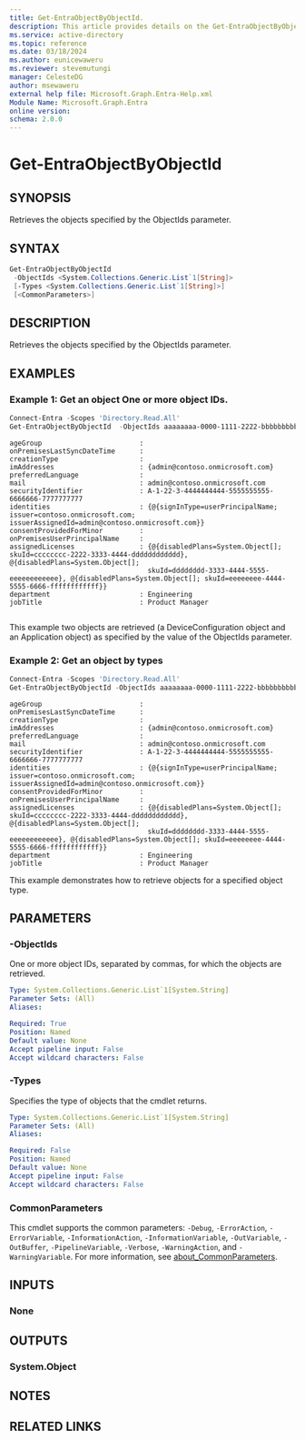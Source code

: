 ```yaml
---
title: Get-EntraObjectByObjectId.
description: This article provides details on the Get-EntraObjectByObjectId command.
ms.service: active-directory
ms.topic: reference
ms.date: 03/18/2024
ms.author: eunicewaweru
ms.reviewer: stevemutungi
manager: CelesteDG
author: msewaweru
external help file: Microsoft.Graph.Entra-Help.xml
Module Name: Microsoft.Graph.Entra
online version:
schema: 2.0.0
---
```


# Get-EntraObjectByObjectId

## SYNOPSIS

Retrieves the objects specified by the ObjectIds parameter.

## SYNTAX

```powershell
Get-EntraObjectByObjectId 
 -ObjectIds <System.Collections.Generic.List`1[String]>
 [-Types <System.Collections.Generic.List`1[String]>]
 [<CommonParameters>]
```

## DESCRIPTION

Retrieves the objects specified by the ObjectIds parameter.

## EXAMPLES

### Example 1: Get an object One or more object IDs.

```powershell
Connect-Entra -Scopes 'Directory.Read.All'
Get-EntraObjectByObjectId  -ObjectIds aaaaaaaa-0000-1111-2222-bbbbbbbbbbbb , bbbbbbbb-1111-2222-3333-cccccccccccc
```

```Output
ageGroup                        :
onPremisesLastSyncDateTime      :
creationType                    :
imAddresses                     : {admin@contoso.onmicrosoft.com}
preferredLanguage               :
mail                            : admin@contoso.onmicrosoft.com
securityIdentifier              : A-1-22-3-4444444444-5555555555-6666666-7777777777
identities                      : {@{signInType=userPrincipalName; issuer=contoso.onmicrosoft.com; issuerAssignedId=admin@contoso.onmicrosoft.com}}
consentProvidedForMinor         :
onPremisesUserPrincipalName     :
assignedLicenses                : {@{disabledPlans=System.Object[]; skuId=cccccccc-2222-3333-4444-dddddddddddd}, @{disabledPlans=System.Object[];
                                  skuId=dddddddd-3333-4444-5555-eeeeeeeeeeee}, @{disabledPlans=System.Object[]; skuId=eeeeeeee-4444-5555-6666-ffffffffffff}}
department                      : Engineering
jobTitle                        : Product Manager


```

This example two objects are retrieved (a DeviceConfiguration object and an Application object) as specified by the value of the ObjectIds parameter.

### Example 2: Get an object by types

```powershell
Connect-Entra -Scopes 'Directory.Read.All'
Get-EntraObjectByObjectId -ObjectIds aaaaaaaa-0000-1111-2222-bbbbbbbbbbbb -Types User
```

```Output
ageGroup                        :
onPremisesLastSyncDateTime      :
creationType                    :
imAddresses                     : {admin@contoso.onmicrosoft.com}
preferredLanguage               :
mail                            : admin@contoso.onmicrosoft.com
securityIdentifier              : A-1-22-3-4444444444-5555555555-6666666-7777777777
identities                      : {@{signInType=userPrincipalName; issuer=contoso.onmicrosoft.com; issuerAssignedId=admin@contoso.onmicrosoft.com}}
consentProvidedForMinor         :
onPremisesUserPrincipalName     :
assignedLicenses                : {@{disabledPlans=System.Object[]; skuId=cccccccc-2222-3333-4444-dddddddddddd}, @{disabledPlans=System.Object[];
                                  skuId=dddddddd-3333-4444-5555-eeeeeeeeeeee}, @{disabledPlans=System.Object[]; skuId=eeeeeeee-4444-5555-6666-ffffffffffff}}
department                      : Engineering
jobTitle                        : Product Manager
```

This example demonstrates how to retrieve objects for a specified object type.

## PARAMETERS

### -ObjectIds

One or more object IDs, separated by commas, for which the objects are retrieved.

```yaml
Type: System.Collections.Generic.List`1[System.String]
Parameter Sets: (All)
Aliases:

Required: True
Position: Named
Default value: None
Accept pipeline input: False
Accept wildcard characters: False
```

### -Types

Specifies the type of objects that the cmdlet returns.

```yaml
Type: System.Collections.Generic.List`1[System.String]
Parameter Sets: (All)
Aliases:

Required: False
Position: Named
Default value: None
Accept pipeline input: False
Accept wildcard characters: False
```

### CommonParameters

This cmdlet supports the common parameters: `-Debug`, `-ErrorAction`, `-ErrorVariable`, `-InformationAction`, `-InformationVariable`, `-OutVariable`, `-OutBuffer`, `-PipelineVariable`, `-Verbose`, `-WarningAction`, and `-WarningVariable`. For more information, see [about_CommonParameters](https://go.microsoft.com/fwlink/?LinkID=113216).

## INPUTS

### None

## OUTPUTS

### System.Object

## NOTES

## RELATED LINKS
